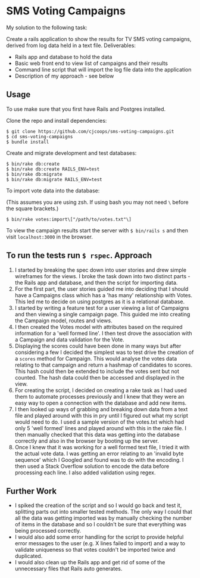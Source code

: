 # SMS Voting Campaigns

My solution to the following task:

Create a rails application to show the results for TV SMS voting campaigns,
derived from log data held in a text file. Deliverables:

* Rails app and database to hold the data
* Basic web front end to view list of campaigns and their results
* Command line script that will import the log file data into the application
* Description of my approach - see below

Usage
---------
To use make sure that you first have Rails and Postgres installed.

Clone the repo and install dependencies:
```
$ git clone https://github.com/cjcoops/sms-voting-campaigns.git
$ cd sms-voting-campaigns
$ bundle install
```
Create and migrate development and test databases:
```
$ bin/rake db:create
$ bin/rake db:create RAILS_ENV=test
$ bin/rake db:migrate
$ bin/rake db:migrate RAILS_ENV=test
```
To import vote data into the database:

(This assumes you are using zsh. If using bash you may not need `\` before the square brackets.)
```
$ bin/rake votes:import\["/path/to/votes.txt"\]
```
To view the campaign results start the server with `$ bin/rails s` and then visit `localhost:3000` in the browser.

To run the tests run `$ rspec`.
Approach
----------
1. I started by breaking the spec down into user stories and drew simple wireframes for the views. I broke the task down into two distinct parts - the Rails app and database, and then the script for importing data.
2. For the first part, the user stories guided me into deciding that I should have a Campaigns class which has a 'has many' relationship with Votes. This led me to decide on using postgres as it is a relational database.
3. I started by writing a feature test for a user viewing a list of Campaigns and then viewing a single campaign page. This guided me into creating the Campaign model, routes and views.
4. I then created the Votes model with attributes based on the required information for a 'well formed line'. I then test drove the association with a Campaign and data validation for the Vote.
5. Displaying the scores could have been done in many ways but after considering a few I decided the simplest was to test drive the creation of a `scores` method for Campaign. This would analyse the votes data relating to that campaign and return a hashmap of candidates to scores. This hash could then be extended to include the votes sent but not counted. The hash data could then be accessed and displayed in the view.
6. For creating the script, I decided on creating a rake task as I had used them to automate processes previously and I knew that they were an easy way to open a connection with the database and add new items.
7. I then looked up ways of grabbing and breaking down data from a text file and played around with this in pry until I figured out what my script would need to do. I used a sample version of the votes.txt which had only 5 'well formed' lines and played around with this in the rake file. I then manually checked that this data was getting into the database correctly and also in the browser by booting up the server.
8. Once I knew that it was working for a well formed text file, I tried it with the actual vote data. I was getting an error relating to an 'invalid byte sequence' which I Googled and found was to do with the encoding. I then used a Stack Overflow solution to encode the data before processing each line. I also added validation using regex.

Further Work
----------------
* I spiked the creation of the script and so I would go back and test it, splitting parts out into smaller tested methods. The only way I could that all the data was getting imported was by manually checking the number of items in the database and so I couldn't be sure that everything was being processed correctly.
* I would also add some error handling for the script to provide helpful error messages to the user (e.g. X lines failed to import) and a way to validate uniqueness so that votes couldn't be imported twice and duplicated.
* I would also clean up the Rails app and get rid of some of the unnecessary files that Rails auto generates.
